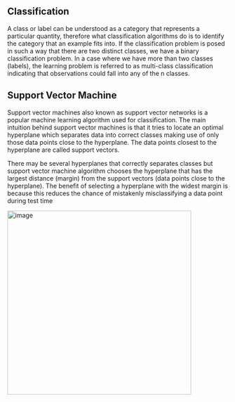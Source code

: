 ## Classification
A class or label can be understood as a category that represents a particular quantity, therefore what classification algorithms do is to identify the category that an example fits into. If the classification problem is posed in such a way that there are two distinct classes, we have a binary classification problem. In a case where we have more than two classes (labels), the learning problem is referred to as multi-class classification indicating that observations could fall into any of the n classes. 

## Support Vector Machine
Support vector machines also known as support vector networks is a popular machine learning algorithm used for classification. The main intuition behind support vector machines is that it tries to locate an optimal hyperplane which separates data into correct classes making use of only those data points close to the hyperplane. The data points closest to the hyperplane are called support vectors.  

There may be several hyperplanes that correctly separates classes but support vector machine algorithm chooses the hyperplane that has the largest distance (margin) from the support vectors (data points close to the hyperplane). The benefit of selecting a hyperplane with the widest margin is because this reduces the chance of mistakenly misclassifying a data point during test time 

<img width="419" alt="image" src="https://github.com/user-attachments/assets/07d7e60f-59a2-4d00-b78d-11d75972e2b7" />

